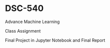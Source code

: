 # DSC-540
Advance Machine Learning

Class Assignment 

Final Project in Jupyter Notebook and Final Report
